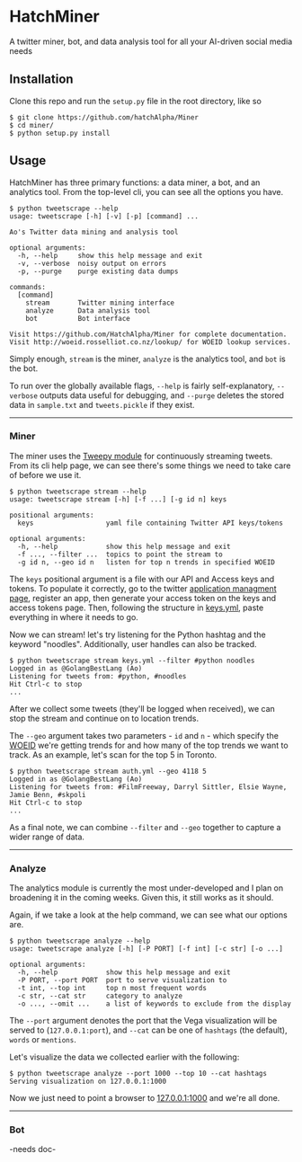 # HatchMiner
A twitter miner, bot, and data analysis tool for all your AI-driven social media needs

## Installation
Clone this repo and run the `setup.py` file in the root directory, like so

```
$ git clone https://github.com/hatchAlpha/Miner
$ cd miner/
$ python setup.py install
```

## Usage
HatchMiner has three primary functions: a data miner, a bot, and an analytics tool. From the top-level cli, you can see all the options you have.

```
$ python tweetscrape --help
usage: tweetscrape [-h] [-v] [-p] [command] ...

Ao's Twitter data mining and analysis tool

optional arguments:
  -h, --help     show this help message and exit
  -v, --verbose  noisy output on errors
  -p, --purge    purge existing data dumps

commands:
  [command]
    stream       Twitter mining interface
    analyze      Data analysis tool
    bot          Bot interface

Visit https://github.com/HatchAlpha/Miner for complete documentation. Visit http://woeid.rosselliot.co.nz/lookup/ for WOEID lookup services.
```
Simply enough, `stream` is the miner, `analyze` is the analytics tool, and `bot` is the bot.

To run over the globally available flags, `--help` is fairly self-explanatory, `--verbose` outputs data useful for debugging, and `--purge` deletes the stored data in `sample.txt` and `tweets.pickle` if they exist.

---

### Miner
The miner uses the [Tweepy module](https://github.com/tweepy/tweepy) for continuously streaming tweets. From its cli help page, we can see there's some things we need to take care of before we use it.

```
$ python tweetscrape stream --help
usage: tweetscrape stream [-h] [-f ...] [-g id n] keys

positional arguments:
  keys                  yaml file containing Twitter API keys/tokens

optional arguments:
  -h, --help            show this help message and exit
  -f ..., --filter ...  topics to point the stream to
  -g id n, --geo id n   listen for top n trends in specified WOEID
```
The `keys` positional argument is a file with our API and Access keys and tokens. To populate it correctly, go to the twitter [application managment page](https://apps.twitter.com/), register an app, then generate your access token on the keys and access tokens page. Then, following the structure in [keys.yml](https://github.com/hatchAlpha/Miner/blob/master/keys.yml), paste everything in where it needs to go.

Now we can stream! let's try listening for the Python hashtag and the keyword "noodles". Additionally, user handles can also be tracked.  
```
$ python tweetscrape stream keys.yml --filter #python noodles
Logged in as @GolangBestLang (Ao)
Listening for tweets from: #python, #noodles
Hit Ctrl-c to stop
...
```
After we collect some tweets (they'll be logged when received), we can stop the stream and continue on to location trends.

The `--geo` argument takes two parameters - `id` and `n` - which specify the [WOEID](http://woeid.rosselliot.co.nz/lookup/) we're getting trends for and how many of the top trends we want to track. As an example, let's scan for the top 5 in Toronto.  
```
$ python tweetscrape stream auth.yml --geo 4118 5
Logged in as @GolangBestLang (Ao)
Listening for tweets from: #FilmFreeway, Darryl Sittler, Elsie Wayne, Jamie Benn, #skpoli
Hit Ctrl-c to stop
...
```

As a final note, we can combine `--filter` and `--geo` together to capture a wider range of data.

---

### Analyze
The analytics module is currently the most under-developed and I plan on broadening it in the coming weeks. Given this, it still works as it should.

Again, if we take a look at the help command, we can see what our options are.  
```
$ python tweetscrape analyze --help
usage: tweetscrape analyze [-h] [-P PORT] [-f int] [-c str] [-o ...]

optional arguments:
  -h, --help            show this help message and exit
  -P PORT, --port PORT  port to serve visualization to
  -t int, --top int     top n most frequent words
  -c str, --cat str     category to analyze
  -o ..., --omit ...    a list of keywords to exclude from the display
```
The `--port` argument denotes the port that the Vega visualization will be served to (`127.0.0.1:port`), and `--cat` can be one of `hashtags` (the default), `words` or `mentions`.

Let's visualize the data we collected earlier with the following:  
```
$ python tweetscrape analyze --port 1000 --top 10 --cat hashtags
Serving visualization on 127.0.0.1:1000
```
Now we just need to point a browser to [127.0.0.1:1000](127.0.0.1:1000) and we're all done.

---

### Bot
-needs doc-